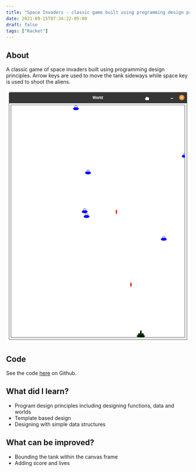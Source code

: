 ```yaml
---
title: "Space Invaders - classic game built using programming design principles (Racket)"
date: 2021-09-15T07:34:22-05:00
draft: false
tags: ["Racket"]
---
```

## About
A classic game of space invaders built using programming design principles. Arrow keys are used to move the tank sideways while space key is used to shoot the aliens. 


![Sample](./space-invaders.png)

## Code
See the code [here](https://github.com/pchhina/space-invaders) on Github.

## What did I learn?
- Program design principles including designing functions, data and worlds
- Template based design
- Designing with simple data structures

## What can be improved?
- Bounding the tank within the canvas frame
- Adding score and lives
